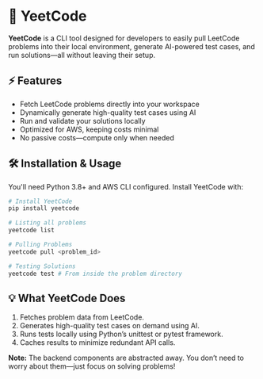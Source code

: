 # 🚀 YeetCode  

**YeetCode** is a CLI tool designed for developers to easily pull LeetCode problems into their local environment, generate AI-powered test cases, and run solutions—all without leaving their setup.  

## ⚡ Features  
- Fetch LeetCode problems directly into your workspace  
- Dynamically generate high-quality test cases using AI  
- Run and validate your solutions locally  
- Optimized for AWS, keeping costs minimal  
- No passive costs—compute only when needed  

## 🛠 Installation & Usage  

You'll need Python 3.8+ and AWS CLI configured. Install YeetCode with:  

```bash
# Install YeetCode
pip install yeetcode

# Listing all problems
yeetcode list

# Pulling Problems
yeetcode pull <problem_id>

# Testing Solutions
yeetcode test # From inside the problem directory
```

## 💡 What YeetCode Does  

1. Fetches problem data from LeetCode.  
2. Generates high-quality test cases on demand using AI.  
3. Runs tests locally using Python’s unittest or pytest framework.  
4. Caches results to minimize redundant API calls.

**Note:** The backend components are abstracted away. You don’t need to worry about them—just focus on solving problems!
